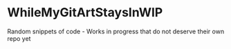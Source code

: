 # WhileMyGitArtStaysInWIP
Random snippets of code - Works in progress that do not deserve their own repo yet
